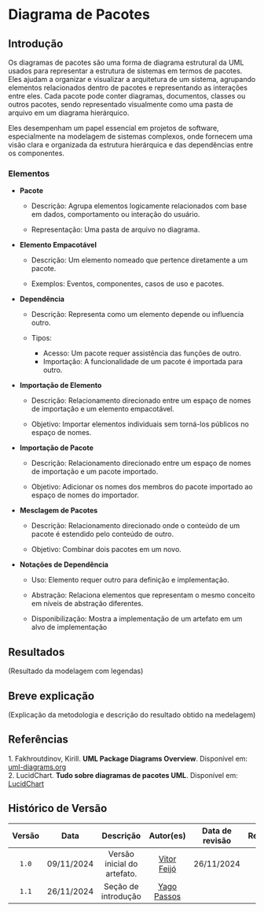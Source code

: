 # Diagrama de Pacotes

## Introdução

Os diagramas de pacotes são uma forma de diagrama estrutural da UML usados para representar a estrutura de sistemas em termos de pacotes. Eles ajudam a organizar e visualizar a arquitetura de um sistema, agrupando elementos relacionados dentro de pacotes e representando as interações entre eles. Cada pacote pode conter diagramas, documentos, classes ou outros pacotes, sendo representado visualmente como uma pasta de arquivo em um diagrama hierárquico.

Eles desempenham um papel essencial em projetos de software, especialmente na modelagem de sistemas complexos, onde fornecem uma visão clara e organizada da estrutura hierárquica e das dependências entre os componentes.

### Elementos 

- **Pacote** 

    - Descrição: Agrupa elementos logicamente relacionados com base em dados, comportamento ou interação do usuário.

    - Representação: Uma pasta de arquivo no diagrama.

- **Elemento Empacotável**

    - Descrição: Um elemento nomeado que pertence diretamente a um pacote.

    - Exemplos: Eventos, componentes, casos de uso e pacotes.

- **Dependência**

    - Descrição: Representa como um elemento depende ou influencia outro.

    - Tipos:
        - Acesso: Um pacote requer assistência das funções de outro.
        - Importação: A funcionalidade de um pacote é importada para outro.

- **Importação de Elemento**

    - Descrição: Relacionamento direcionado entre um espaço de nomes de importação e um elemento empacotável.

    - Objetivo: Importar elementos individuais sem torná-los públicos no espaço de nomes.

- **Importação de Pacote**

    - Descrição: Relacionamento direcionado entre um espaço de nomes de importação e um pacote importado.

    - Objetivo: Adicionar os nomes dos membros do pacote importado ao espaço de nomes do importador.

- **Mesclagem de Pacotes**

    - Descrição: Relacionamento direcionado onde o conteúdo de um pacote é estendido pelo conteúdo de outro.

    - Objetivo: Combinar dois pacotes em um novo.

- **Notações de Dependência**

    - Uso: Elemento requer outro para definição e implementação.

    - Abstração: Relaciona elementos que representam o mesmo conceito em níveis de abstração diferentes.
    
    - Disponibilização: Mostra a implementação de um artefato em um alvo de implementação

## Resultados

(Resultado da modelagem com legendas)

## Breve explicação

(Explicação da metodologia e descrição do resultado obtido na medelagem)

## Referências

<a>1. </a> Fakhroutdinov, Kirill. **UML Package Diagrams Overview**. Disponível em: [uml-diagrams.org](https://www.uml-diagrams.org/package-diagrams-overview.html)<br>
<a>2. </a> LucidChart. **Tudo sobre diagramas de pacotes UML**. Disponível em: [LucidChart](https://www.lucidchart.com/pages/pt/diagrama-de-pacotes-uml)<br>

## Histórico de Versão

| Versão | Data | Descrição | Autor(es) | Data de revisão | Revisor(es) |
| :-: | :-: | :-: | :-: | :-: | :-: |
| `1.0` | 09/11/2024  | Versão inicial do artefato. | [Vitor Feijó](https://github.com/vitorfleonardo) | 26/11/2024  | [Yago Passos](https://github.com/yagompassos)  |
| `1.1` | 26/11/2024  | Seção de introdução | [Yago Passos](https://github.com/yagompassos) |  |  |
